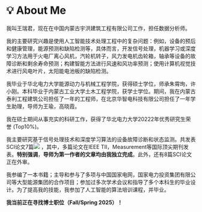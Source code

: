 # 💡 About Me

我叫王瑞君，现在在中国内蒙古宇洪建筑工程有限公司工作，担任数据分析师。

我的主要研究兴趣是使用人工智能技术处理工程中的复杂问题：例如，设备的预后和健康管理，能源预测和缺陷检测等，具体而言，开发信号处理，机器学习或深度学习方法用于火电厂离心风机，汽轮机转子，风力发电机齿轮箱，轴承等设备的故障诊断和剩余寿命预测；构建智能方法进行风速和风功率预测；使用计算机视觉技术进行风电叶片，太阳能电池板的缺陷检测。

我毕业于华北电力大学能源动力与机械工程学院，获得硕士学位，师承朱霄珣，许小刚。本科毕业于内蒙古工业大学土木工程学院，获学士学位。期间，我在内蒙古泰利工程建筑公司担任了一年的工程师，在北京华智电科技有限公司担任了一年学生助理，导师为王瑜，高晓霞。

我在硕士期间从事充实的科研工作，获得了华北电力大学20222年优秀研究生荣誉 (Top10%)。

我主要研究基于信号处理技术和深度学习算法的设备故障诊断和状态监测。共发表SCI论文7篇<a href='https://scholar.google.com/citations?user=goCftmoAAAAJ'><img src="https://img.shields.io/endpoint?logo=Google%20Scholar&url=https%3A%2F%2Fcdn.jsdelivr.net%2Fgh%2FRuijun19%2FRuijun19.github.io@google-scholar-stats%2Fgs_data_shieldsio.json&labelColor=f6f6f6&color=9cf&style=flat&label=citations"></a> ，其中，多篇论文在IEEE TII，Measurement等国际顶尖期刊发表。**特别强调**，**导师为第一作者的文章均由我独立完成**。此外，还有8篇SCI论文正在外审。

我参编了一本书籍；主导和参与了多项与中国国家电网，国家电力投资集团有限公司等大型能源集团的合作项目；参加过多次学术会议和指导了多个本科生的毕业设计。为了提高我的技能，我参加了人工智能的算法培训课程，并毕业。

**我当前正在寻找博士职位（Fall/Spring 2025）！** 